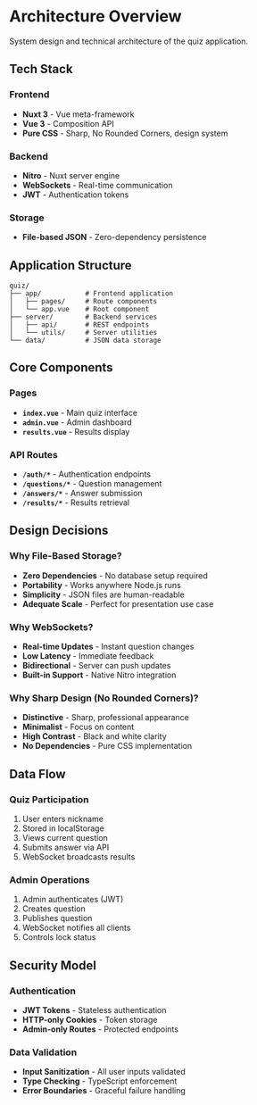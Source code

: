 # Architecture Overview

System design and technical architecture of the quiz application.

## Tech Stack

### Frontend
- **Nuxt 3** - Vue meta-framework
- **Vue 3** - Composition API
- **Pure CSS** - Sharp, No Rounded Corners, design system

### Backend
- **Nitro** - Nuxt server engine
- **WebSockets** - Real-time communication
- **JWT** - Authentication tokens

### Storage
- **File-based JSON** - Zero-dependency persistence

## Application Structure

```
quiz/
├── app/           # Frontend application
│   ├── pages/     # Route components
│   └── app.vue    # Root component
├── server/        # Backend services
│   ├── api/       # REST endpoints
│   └── utils/     # Server utilities
└── data/          # JSON data storage
```

## Core Components

### Pages

- **`index.vue`** - Main quiz interface
- **`admin.vue`** - Admin dashboard
- **`results.vue`** - Results display

### API Routes

- **`/auth/*`** - Authentication endpoints
- **`/questions/*`** - Question management
- **`/answers/*`** - Answer submission
- **`/results/*`** - Results retrieval

## Design Decisions

### Why File-Based Storage?

- **Zero Dependencies** - No database setup required
- **Portability** - Works anywhere Node.js runs
- **Simplicity** - JSON files are human-readable
- **Adequate Scale** - Perfect for presentation use case

### Why WebSockets?

- **Real-time Updates** - Instant question changes
- **Low Latency** - Immediate feedback
- **Bidirectional** - Server can push updates
- **Built-in Support** - Native Nitro integration

### Why Sharp Design (No Rounded Corners)?

- **Distinctive** - Sharp, professional appearance
- **Minimalist** - Focus on content
- **High Contrast** - Black and white clarity
- **No Dependencies** - Pure CSS implementation

## Data Flow

### Quiz Participation

1. User enters nickname
2. Stored in localStorage
3. Views current question
4. Submits answer via API
5. WebSocket broadcasts results

### Admin Operations

1. Admin authenticates (JWT)
2. Creates question
3. Publishes question
4. WebSocket notifies all clients
5. Controls lock status

## Security Model

### Authentication

- **JWT Tokens** - Stateless authentication
- **HTTP-only Cookies** - Token storage
- **Admin-only Routes** - Protected endpoints

### Data Validation

- **Input Sanitization** - All user inputs validated
- **Type Checking** - TypeScript enforcement
- **Error Boundaries** - Graceful failure handling
